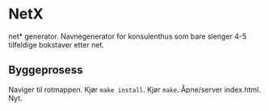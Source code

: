 # NetX
net* generator. Navnegenerator for konsulenthus som bare slenger 4-5 tilfeldige bokstaver etter net.

## Byggeprosess
Naviger til rotmappen.
Kjør `make install`.
Kjør `make`.
Åpne/server index.html.
Nyt. 
